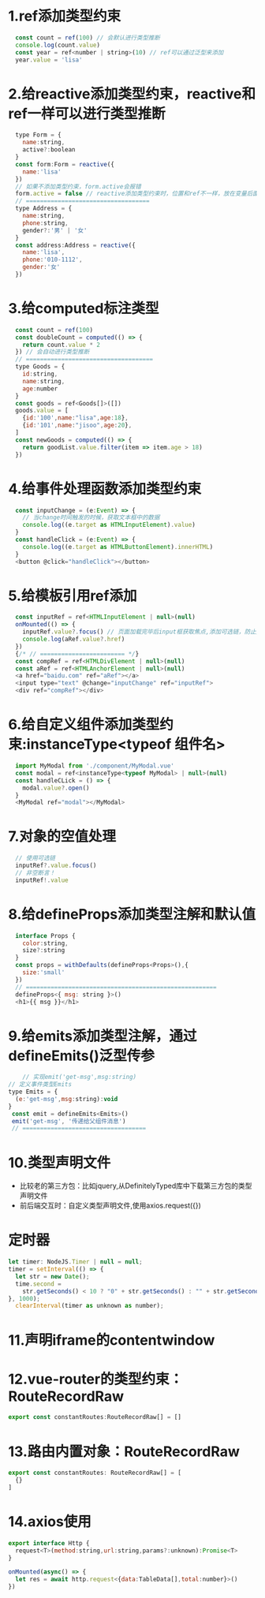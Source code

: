 # 1.ref添加类型约束
  ```js
    const count = ref(100) // 会默认进行类型推断
    console.log(count.value)
    const year = ref<number | string>(10) // ref可以通过泛型来添加
    year.value = 'lisa'
  ```
# 2.给reactive添加类型约束，reactive和ref一样可以进行类型推断
  ```js
    type Form = {
      name:string,
      active?:boolean
    }
    const form:Form = reactive({
      name:'lisa'
    })
    // 如果不添加类型约束，form.active会报错
    form.active = false // reactive添加类型约束时，位置和ref不一样，放在变量后面
    // ===================================
    type Address = {
      name:string,
      phone:string,
      gender?:'男' | '女'
    }
    const address:Address = reactive({
      name:'lisa',
      phone:'010-1112',
      gender:'女'
    })
  ```
# 3.给computed标注类型
  ```js
    const count = ref(100)
    const doubleCount = computed(() => {
      return count.value * 2
    }) // 会自动进行类型推断
    // ====================================
    type Goods = {
      id:string,
      name:string,
      age:number
    }
    const goods = ref<Goods[]>([])
    goods.value = [
      {id:'100',name:"lisa",age:18},
      {id:'101',name:"jisoo",age:20},
    ]
    const newGoods = computed(() => {
      return goodList.value.filter(item => item.age > 18)
    })
  ```
# 4.给事件处理函数添加类型约束
  ```js
    const inputChange = (e:Event) => {
      // 当change时间触发的时候，获取文本框中的数据
      console.log((e.target as HTMLInputElement).value)
    }
    const handleClick = (e:Event) => {
      console.log((e.target as HTMLButtonElement).innerHTML)
    }
    <button @click="handleClick"></button>
  ```
# 5.给模板引用ref添加
  ```js
    const inputRef = ref<HTMLInputElement | null>(null)
    onMounted(() => {
      inputRef.value?.focus() // 页面加载完毕后input框获取焦点,添加可选链，防止报错
      console.log(aRef.value?.href)
    })
    {/* // ======================== */}
    const compRef = ref<HTMLDivElement | null>(null)
    const aRef = ref<HTMLAnchorElement | null>(null)
    <a href="baidu.com" ref="aRef"></a>
    <input type="text" @change="inputChange" ref="inputRef">
    <div ref="compRef"></div>
  ```
# 6.给自定义组件添加类型约束:instanceType<typeof 组件名>
  ```js
    import MyModal from './component/MyModal.vue'
    const modal = ref<instanceType<typeof MyModal> | null>(null)
    const handleCLick = () => {
      modal.value?.open()
    }
    <MyModal ref="modal"></MyModal>
  ```
# 7.对象的空值处理
  ```js
    // 使用可选链
    inputRef?.value.focus()
    // 非空断言！
    inputRef!.value
  ```
# 8.给defineProps添加类型注解和默认值
  ```js
    interface Props {
      color:string,
      size?:string
    }
    const props = withDefaults(defineProps<Props>(),{
      size:'small'
    })
    // ======================================================
    defineProps<{ msg: string }>()
    <h1>{{ msg }}</h1>
  ```
# 9.给emits添加类型注解，通过defineEmits<Emits>()泛型传参
```js
    // 实现emit('get-msg',msg:string)
// 定义事件类型Emits
type Emits = {
  (e:'get-msg',msg:string):void
}
 const emit = defineEmits<Emits>()
 emit('get-msg', '传递给父组件消息')
 // ===================================

```
# 10.类型声明文件
  - 比较老的第三方包：比如jquery,从DefinitelyTyped库中下载第三方包的类型声明文件
  - 前后端交互时：自定义类型声明文件,使用axios.request<ResData>({})
# 定时器
```js
let timer: NodeJS.Timer | null = null;
timer = setInterval(() => {
  let str = new Date();
  time.second =
    str.getSeconds() < 10 ? "0" + str.getSeconds() : "" + str.getSeconds();
}, 1000);
  clearInterval(timer as unknown as number);
```
# 11.声明iframe的contentwindow
# 12.vue-router的类型约束：RouteRecordRaw
```js
export const constantRoutes:RouteRecordRaw[] = []
```
# 13.路由内置对象：RouteRecordRaw
```js
export const constantRoutes: RouteRecordRaw[] = [
  {}
]
```
# 14.axios使用
```js
export interface Http {
  request<T>(method:string,url:string,params?:unknown):Promise<T>
}

onMounted(async() => {
  let res = await http.request<{data:TableData[],total:number}>()
})
```